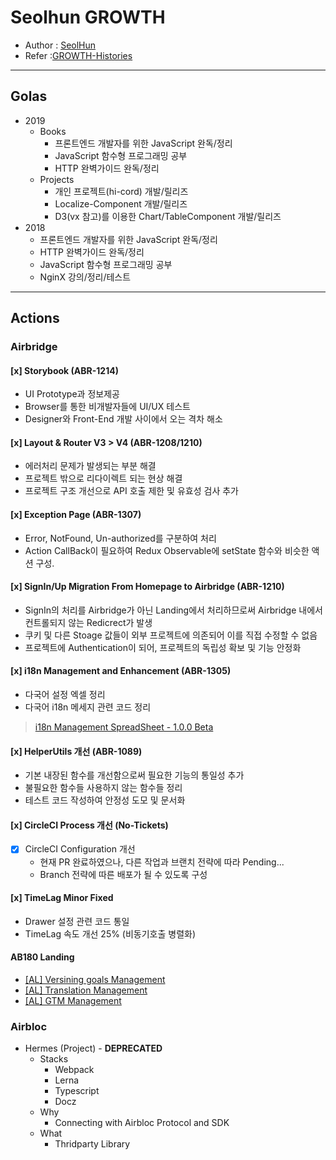 # Seolhun GROWTH
- Author : [SeolHun](https://github.com/Seolhun/)
- Refer :[GROWTH-Histories](https://seolhun.github.io/tags/GROWTH/)

---

## Golas
- 2019
  - Books
    - 프론트엔드 개발자를 위한 JavaScript 완독/정리
    - JavaScript 함수형 프로그래밍 공부
    - HTTP 완벽가이드 완독/정리
  - Projects
    - 개인 프로젝트(hi-cord) 개발/릴리즈
    - Localize-Component 개발/릴리즈
    - D3(vx 참고)를 이용한 Chart/TableComponent 개발/릴리즈
- 2018
  - 프론트엔드 개발자를 위한 JavaScript 완독/정리
  - HTTP 완벽가이드 완독/정리
  - JavaScript 함수형 프로그래밍 공부
  - NginX 강의/정리/테스트

---

## Actions

### Airbridge

#### [x] Storybook (ABR-1214)
- UI Prototype과 정보제공
- Browser를 통한 비개발자들에 UI/UX 테스트
- Designer와 Front-End 개발 사이에서 오는 격차 해소

#### [x] Layout & Router V3 > V4 (ABR-1208/1210)
- 에러처리 문제가 발생되는 부분 해결
- 프로젝트 밖으로 리다이렉트 되는 현상 해결
- 프로젝트 구조 개선으로 API 호출 제한 및 유효성 검사 추가

#### [x] Exception Page (ABR-1307)
- Error, NotFound, Un-authorized를 구분하여 처리
- Action CallBack이 필요하여 Redux Observable에 setState 함수와 비슷한 액션 구성.

#### [x] SignIn/Up Migration From Homepage to Airbridge (ABR-1210)
- SignIn의 처리를 Airbridge가 아닌 Landing에서 처리하므로써 Airbridge 내에서 컨트롤되지 않는 Redicrect가 발생
- 쿠키 및 다른 Stoage 값들이 외부 프로젝트에 의존되어 이를 직접 수정할 수 없음
- 프로젝트에 Authentication이 되어, 프로젝트의 독립성 확보 및 기능 안정화

#### [x] i18n Management and Enhancement (ABR-1305)
- 다국어 설정 엑셀 정리
- 다국어 i18n 메세지 관련 코드 정리

> [i18n Management SpreadSheet - 1.0.0 Beta](https://docs.google.com/spreadsheets/d/1DgvZZxqG81rS7Q8zhwwnZ8qPPc_7Bd3znqGP-frPuLA/edit#gid=0)

#### [x] HelperUtils 개선 (ABR-1089)
- 기본 내장된 함수를 개선함으로써 필요한 기능의 통일성 추가
- 불필요한 함수들 사용하지 않는 함수들 정리
- 테스트 코드 작성하여 안정성 도모 및 문서화

#### [x] CircleCI Process 개선 (No-Tickets)
- [x] CircleCI Configuration 개선
  - 현재 PR 완료하였으나, 다른 작업과 브랜치 전략에 따라 Pending...
  - Branch 전략에 따른 배포가 될 수 있도록 구성

#### [x] TimeLag Minor Fixed
- Drawer 설정 관련 코드 통일
- TimeLag 속도 개선 25% (비동기호출 병렬화)

#### AB180 Landing
- [[AL] Versining goals Management](notion://www.notion.so/ab180/Brand-Identity-Revamp-23f8e0e7afce4b959cc650e91dfdbeab#e486c36c172646d78fdf8f28941687b9)
- [[AL] Translation Management](https://docs.google.com/spreadsheets/d/1EiZp1XFy_ifzSfONGRCbcLGF5qYVOw4tglfwI6OMTfs/edit#gid=1023491713)
- [[AL] GTM Management](https://docs.google.com/spreadsheets/d/1uQUh2rQhqCC8-mw5q2doouePPmtZc5xXUrP7UBbjyXs/edit?usp=sharing)

### Airbloc
- Hermes (Project) - **DEPRECATED**
  - Stacks
    - Webpack
    - Lerna
    - Typescript
    - Docz
  - Why
    - Connecting with Airbloc Protocol and SDK
  - What
    - Thridparty Library
